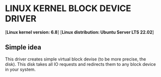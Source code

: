 # LINUX KERNEL BLOCK DEVICE DRIVER

[**Linux kernel version: 6.8**]
[**Linux distribution: Ubuntu Server LTS 22.02**]

## Simple idea
This driver creates simple virtual block devise (to be more precise, the disk). This disk takes all IO requests and redirects them to any block device in your system.